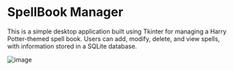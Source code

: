 # SpellBook Manager
 This is a simple desktop application built using Tkinter for managing a Harry Potter-themed spell book. Users can add, modify, delete, and view spells, with information stored in a SQLite database.

![image](https://github.com/user-attachments/assets/529d27e7-93a2-4635-9ebf-a1c2cd276652)

